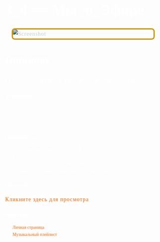 # 3_4 == Мы_в_Эфире

![Screenshot](https://i.imgur.com/8wzrQWu.png)

## Описание

Ретро-стилизованная веб-страница о разработчике.

### Технологии

- HTML5
- CSS3
- JavaScript

### Особенности

- Использование шрифта Press Start 2P
- Анимация пикселяции текста
- Ретро-стиль с 8-bit и 16-bit элементами
- Фоновое изображение с эффектом масштабирования

### Просмотр

[Кликните здесь для просмотра](https://github.com/Nemets87/your-repo-name/blob/main/index.html)

### Контакты

- [Личная страница](https://www.bonustime.ru/)
- [Музыкальный плейлист](https://music.yandex.ru/iframe/#playlist/ynx-praktikum/1002)

<!DOCTYPE html>
<html lang="ru">
<head>
    <meta charset="UTF-8">
    <meta name="viewport" content="width=device-width, initial-scale=1.0">
    <title>3_4 == Мы_в_Эфире</title>
    <!-- CSS -->
    <style>
        body {
            font-family: 'Press Start 2P', cursive;
            line-height: 1.6;
            color: #ffffff;
            background-image: url('https://i.imgur.com/8wzrQWu.png');
            background-size: cover;
            background-position: center;
            background-repeat: no-repeat;
            background-attachment: fixed;
            background-origin: border-box;
            background-clip: border-box;
            height: 100vh;
            margin: 0;
            padding: 20px;
        }

        h1, h2 {
            text-align: center;
            color: #ffcc00;
            text-shadow: 2px 2px 4px rgba(255, 255, 255, 0.5);
        }

        h1 {
            font-size: 48px;
            margin-bottom: 20px;
        }

        h2 {
            font-size: 32px;
            margin-top: 40px;
        }

        p {
            font-size: 18px;
            margin-bottom: 15px;
            letter-spacing: 1.2px;
        }

        a {
            color: #ff6600;
            text-decoration: none;
            transition: color 0.3s ease;
        }

        a:hover {
            color: #ffcc00;
        }

        img {
            display: block;
            margin: 0 auto 20px;
            border: 4px solid #ffcc00;
            border-radius: 10px;
            filter: brightness(70%) contrast(150%);
            max-width: 90%;
        }

        .highlight {
            background-color: rgba(255, 165, 0, 0.2);
            padding: 5px;
            border-radius: 5px;
        }
    </style>
</head>
<body>
    <div class="container">
        <h1>Привет, я Сергей Федоров</h1>

        <h2>Я заинтересован в новых знаниях</h2>
        <p>Я в данный момент изучаю Python</p>
        <p>Сочетаюсь с Super_team_45</p>
        <p><a href="https://www.bonustime.ru/">Как мне можно дозвониться</a></p>

        <img 
            src="https://pictures.s3.yandex.net/frontend-developer/free-course/mountains.jpg" 
            alt="Черно-белая фотография гор в тумане"
            width="210"
        />

        <p><a href="https://music.yandex.ru/iframe/#playlist/ynx-praktikum/1002">Плейлист</a> для бесплатного занятия кодингом.</p>
        <p>Один раз послушал — семь раз прокодил.</p>
    </div>
</body>
</html>

